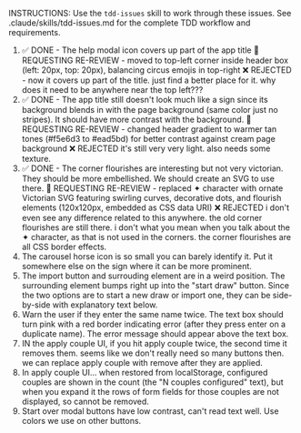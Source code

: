 INSTRUCTIONS: Use the `tdd-issues` skill to work through these issues.
See .claude/skills/tdd-issues.md for the complete TDD workflow and requirements.

1. ✅ DONE - The help modal icon covers up part of the app title 🔄
   REQUESTING RE-REVIEW - moved to top-left corner inside header box (left:
   20px, top: 20px), balancing circus emojis in top-right ❌ REJECTED - now it
   covers up part of the title. just find a better place for it. why does it
   need to be anywhere near the top left???
2. ✅ DONE - The app title still doesn't look much like a sign since its
   background blends in with the page background (same color just no stripes).
   It should have more contrast with the background. 🔄 REQUESTING RE-REVIEW -
   changed header gradient to warmer tan tones (#f5e6d3 to #ead5bd) for better
   contrast against cream page background ❌ REJECTED it's still very very
   light. also needs some texture.
4. ✅ DONE - The corner flourishes are interesting but not very victorian. They
   should be more embellished. We should create an SVG to use there. 🔄
   REQUESTING RE-REVIEW - replaced ✦ character with ornate Victorian SVG
   featuring swirling curves, decorative dots, and flourish elements (120x120px,
   embedded as CSS data URI) ❌ REJECTED i don't even see any difference
   related to this anywhere. the old corner flourishes are still there. i don't
   what you mean when you talk about the ✦ character, as that is not used in
   the corners. the corner flourishes are all CSS border effects.
3. The carousel horse icon is so small you can barely identify it. Put it
    somewhere else on the sign where it can be more prominent.
4. The import button and surrouding element are in a weird position. The
    surrounding element bumps right up into the "start draw" button. Since the
    two options are to start a new draw or import one, they can be side-by-side
    with explanatory text below.
5. Warn the user if they enter the same name twice. The text box should turn
    pink with a red border indicating error (after they press enter on a
    duplicate name). The error message should appear above the text box.
6. IN the apply couple UI, if you hit apply couple twice, the second time it removes
    them. seems like we don't really need so many buttons then. we can replace
    apply couple with remove after they are applied.
7. In apply couple UI... when restored from localStorage, configured couples are
    shown in the count (the "N couples configured" text), but when you expand it
    the rows of form fields for those couples are not displayed, so cannot be
    removed.
8. Start over modal buttons have low contrast, can't read text well. Use
    colors we use on other buttons.
